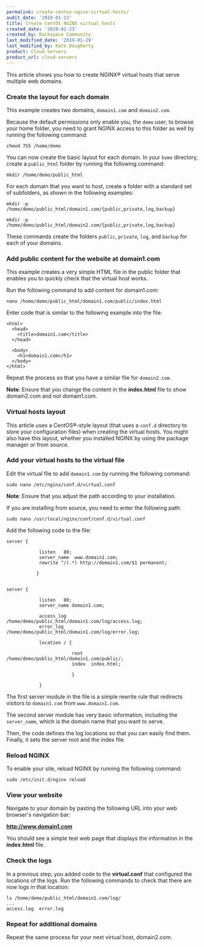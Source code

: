 ```yaml
---
permalink: create-centos-nginx-virtual-hosts/
audit_date: '2019-01-23'
title: Create CentOS NGINX virtual hosts
created_date: '2019-01-23'
created_by: Rackspace Community
last_modified_date: '2019-01-29'
last_modified_by: Kate Dougherty
product: Cloud Servers
product_url: cloud-servers
---
```


This article shows you how to create NGINX&reg; virtual hosts that serve
multiple web domains.

### Create the layout for each domain

This example creates two domains, `domain1.com` and `domain2.com`.

Because the default permissions only enable you, the `demo` user, to browse
your home folder, you need to grant NGINX access to this folder as well by
running the following command:

    chmod 755 /home/demo

You can now create the basic layout for each domain. In your `home` directory,
create a `public_html` folder by running the following command:

    mkdir /home/demo/public_html

For each domain that you want to host, create a folder with a standard set of
subfolders, as shown in the following examples:

    mkdir -p /home/demo/public_html/domain1.com/{public,private,log,backup}

    mkdir -p /home/demo/public_html/domain2.com/{public,private,log,backup}

These commands create the folders `public`, `private`, `log`, and `backup` for
each of your domains.

### Add public content for the website at domain1.com

This example creates a very simple HTML file in the public folder
that enables you to quickly check that the virtual host works.

Run the following command to add content for domain1.com:

    nano /home/demo/public_html/domain1.com/public/index.html

Enter code that is similar to the following example into the file:

    <html>
      <head>
        <title>domain1.com</title>
      </head>

      <body>
        <h1>domain1.com</h1>
      </body>
    </html>

Repeat the process so that you have a similar file for `domain2.com`.

**Note**: Ensure that you change the content in the **index.html** file to
show domain2.com and not domain1.com.

### Virtual hosts layout

This article uses a CentOS&reg;-style layout (that uses a `conf.d` directory
to store your configuration files) when creating the virtual hosts. You
might also have this layout, whether you installed NGINX by using the
package manager or from source.

### Add your virtual hosts to the virtual file

Edit the virtual file to add `domain1.com` by running the following command:

    sudo nano /etc/nginx/conf.d/virtual.conf

**Note**: Ensure that you adjust the path according to your installation.

If you are installing from source, you need to enter the following path:

    sudo nano /usr/local/nginx/conf/conf.d/virtual.conf

Add the following code to the file:

    server {

                listen   80;
                server_name  www.domain1.com;
                rewrite ^/(.*) http://domain1.com/$1 permanent;

               }


    server {

                listen   80;
                server_name domain1.com;

                access_log /home/demo/public_html/domain1.com/log/access.log;
                error_log /home/demo/public_html/domain1.com/log/error.log;

                location / {

                            root   /home/demo/public_html/domain1.com/public/;
                            index  index.html;

                            }

                }

The first server module in the file is a simple rewrite rule that redirects
visitors to `domain1.com` from `www.domain1.com`.

The second server module has very basic information, including the
`server_name`, which is the domain name that you want to serve.

Then, the code defines the log locations so that you can easily find them.
Finally, it sets the server root and the index file.

### Reload NGINX

To enable your site, reload NGINX by running the following command:

    sudo /etc/init.d/nginx reload

### View your website

Navigate to your domain by pasting the following URL into your web browser's
navigation bar:

**http://www.domain1.com**

You should see a simple test web page that displays the information in the
**index.html** file.

### Check the logs

In a previous step, you added code to the **virtual.conf** that configured the
locations of the logs. Run the following commands to check that there are now
logs in that location:

    ls /home/demo/public_html/domain1.com/log/
    ...
    access.log  error.log

### Repeat for additional domains

Repeat the same process for your next virtual host, domain2.com.
